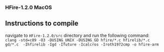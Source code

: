 ### HFire-1.2.0 MacOS

## Instructions to compile
navigate to `HFire-1.2.0/src` directory and run the following command:<br>
`clang -std=c89 -O3 -DUSING_UNIX -DUSING_GD hfire/*.c hfirelib/*.c gd/*.c  -Ihfirelib -Igd -Ifuture -Icalcros -Iroth1972cmp -o hfire-arm`
